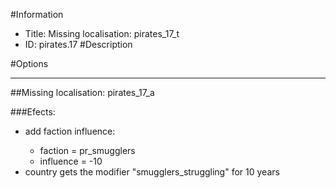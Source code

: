 #Information
 - Title: Missing localisation: pirates_17_t
 - ID: pirates.17
#Description

#Options

___
##Missing localisation: pirates_17_a

###Efects:<ul><li>add faction influence:</li><ul><li>faction = pr_smugglers</li><li>influence = -10</li></ul><li>country gets the modifier "smugglers_struggling" for 10 years</li></ul>
